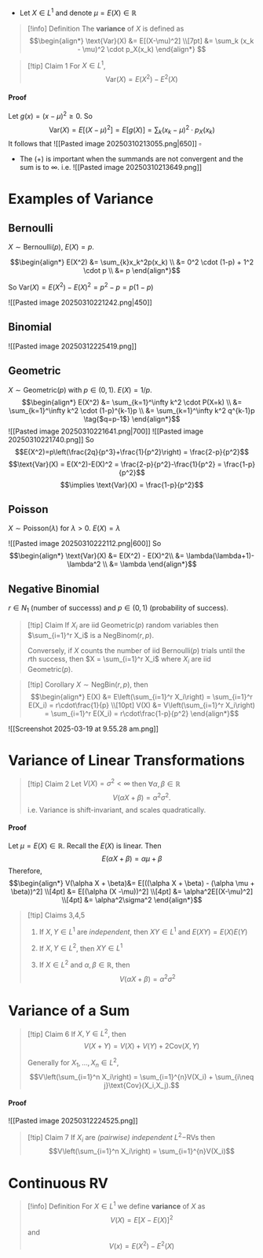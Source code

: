 
- Let $X \in L^1$ and denote $\mu = E(X) \in \mathbb{R}$ 

> [!info] Definition
> The **variance** of $X$ is defined as 
> $$\begin{align*} \text{Var}(X) &= E[(X-\mu)^2] \\[7pt]
> &= \sum_k (x_k - \mu)^2 \cdot p_X(x_k)
\end{align*} $$

>[!tip] Claim 1
>For $X \in L^1$,
>$$\text{Var}(X) = E(X^2) - E^2(X)$$
#### Proof
Let $g(x) = (x-\mu)^2 \geq 0$. So
$$\text{Var}(X) = E[(X-\mu)^2] = E[g(X)] = \sum_k (x_k-\mu)^2\cdot p_X(x_k)$$
It follows that 
![[Pasted image 20250310213055.png|650]]
$\square$ 

- The $(+)$ is important when the summands are not convergent and the sum is to $\infty$. i.e.
![[Pasted image 20250310213649.png]]


# Examples of Variance
## Bernoulli
$X \sim \text{Bernoulli}(p)$, $E(X) = p$.

$$\begin{align*}
E(X^2) &= \sum_{k}x_k^2p(x_k) \\
&= 0^2 \cdot (1-p) + 1^2 \cdot p \\
&= p
\end{align*}$$

So $\text{Var}(X) = E(X^2) - E(X)^2 = p^2 - p = p(1-p)$

![[Pasted image 20250310221242.png|450]]


## Binomial
![[Pasted image 20250312225419.png]]

## Geometric

$X \sim \text{Geometric}(p)$ with $p \in (0,1)$. $E(X) = 1/p$.
$$\begin{align*}
E(X^2) &= \sum_{k=1}^\infty k^2 \cdot P(X=k) \\
&=  \sum_{k=1}^\infty k^2 \cdot (1-p)^{k-1}p \\
&=  \sum_{k=1}^\infty k^2 q^{k-1}p \tag{$q=p-1$}
\end{align*}$$
![[Pasted image 20250310221641.png|700]]
![[Pasted image 20250310221740.png]]
So 
$$E(X^2)=p\left(\frac{2q}{p^3}+\frac{1}{p^2}\right) = \frac{2-p}{p^2}$$
$$\text{Var}(X) = E(X^2)-E(X)^2 = \frac{2-p}{p^2}-\frac{1}{p^2} = \frac{1-p}{p^2}$$
$$\implies \text{Var}(X) = \frac{1-p}{p^2}$$

## Poisson
$X \sim \text{Poisson}(\lambda)$ for $\lambda >0$. $E(X) = \lambda$

![[Pasted image 20250310222112.png|600]]
So
$$\begin{align*}
\text{Var}(X) &= E(X^2) - E(X)^2\\
&= \lambda(\lambda+1)- \lambda^2 \\
&= \lambda
\end{align*}$$

## Negative Binomial
$r \in N_1$ (number of successs) and $p\in(0,1)$ (probability of success).

>[!tip] Claim
>If $X_i$ are iid $\text{Geometric}(p)$ random variables then $\sum_{i=1}^r X_i$ is a $\text{NegBinom}(r,p)$.
>
>Conversely, if $X$ counts the number of iid $\text{Bernoulli}(p)$ trials until the $r$th success, then $X = \sum_{i=1}^r X_i$ where $X_i$ are iid $\text{Geometric}(p)$. 

>[!tip] Corollary
>$X \sim \text{NegBin}(r,p)$, then
>$$\begin{align*}
>E(X) &= E\left(\sum_{i=1}^r X_i\right) = \sum_{i=1}^r E(X_i) = r\cdot\frac{1}{p} \\[10pt]
>V(X) &= V\left(\sum_{i=1}^r X_i\right) = \sum_{i=1}^r E(X_i) = r\cdot\frac{1-p}{p^2} \end{align*}$$

![[Screenshot 2025-03-19 at 9.55.28 am.png]]




 

# Variance of Linear Transformations

>[!tip] Claim 2
>Let $V(X) = \sigma^2 < \infty$ then $\forall \alpha,\beta \in \mathbb{R}$
>$$V(\alpha X + \beta) = \alpha^2 \sigma^2.$$
>i.e. Variance is shift-invariant, and scales quadratically.
#### Proof
Let $\mu = E(X) \in \mathbb{R}$. Recall the $E(X)$ is linear. Then 
$$E(\alpha X + \beta) = \alpha \mu + \beta$$
Therefore,
$$\begin{align*}
V(\alpha X + \beta)&= E[((\alpha X + \beta) - (\alpha \mu + \beta))^2] \\[4pt]
&= E[(\alpha (X -\mu))^2] \\[4pt]
&= \alpha^2E[(X-\mu)^2] \\[4pt]
	&= \alpha^2\sigma^2
\end{align*}$$
>[!tip] Claims 3,4,5
>1. If $X,Y \in L^1$ are *independent*, then $XY \in L^1$ and $E(XY) = E(X)E(Y)$
>
>1. If $X,Y \in L^2$, then $XY \in L^1$
>   
>5. If $X \in L^2$ and $\alpha,\beta \in \mathbb{R}$, then
>$$V(\alpha X + \beta) = \alpha^2 \sigma^2$$


# Variance of a Sum

>[!tip] Claim 6
>If $X,Y \in L^2$, then 
>$$V(X+Y) = V(X) + V(Y) + 2 \text{Cov}(X,Y)$$
>
>Generally for $X_1,...,X_n \in L^2$,
>$$V\left(\sum_{i=1}^n X_i\right) = \sum_{i=1}^{n}V(X_i) + \sum_{i\neq j}\text{Cov}(X_i,X_j).$$
#### Proof
![[Pasted image 20250312224525.png]]

>[!tip] Claim 7 
>If $X_i$ are *(pairwise) independent* $L^2-$RVs then
>$$V\left(\sum_{i=1}^n X_i\right) = \sum_{i=1}^{n}V(X_i)$$


# Continuous RV

>[!info] Definition
For $X\in L^1$ we define **variance** of $X$ as 
$$V(X) = E[X - E(X)]^2$$
and
$$V(x) = E(X^2) - E^2(X)$$ 



